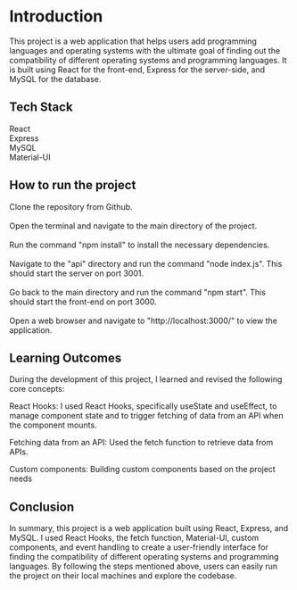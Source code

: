 # Introduction

This project is a web application that helps users add programming languages and operating systems with the ultimate goal of finding out the compatibility of different operating systems and programming languages. It is built using React for the front-end, Express for the server-side, and MySQL for the database.

## Tech Stack

React\
Express\
MySQL\
Material-UI


## How to run the project

Clone the repository from Github.\
\
Open the terminal and navigate to the main directory of the project.\
\
Run the command "npm install" to install the necessary dependencies.\
\
Navigate to the "api" directory and run the command "node index.js". This should start the server on port 3001.\
\
Go back to the main directory and run the command "npm start". This should start the front-end on port 3000.\
\
Open a web browser and navigate to "http://localhost:3000/" to view the application.

## Learning Outcomes

During the development of this project, I learned and revised the following core concepts:

React Hooks: I used React Hooks, specifically useState and useEffect, to manage component state and to trigger fetching of data from an API when the component mounts.

Fetching data from an API: Used the fetch function to retrieve data from APIs.

Custom components: Building custom components based on the project needs

## Conclusion

In summary, this project is a web application built using React, Express, and MySQL. I used React Hooks, the fetch function, Material-UI, custom components, and event handling to create a user-friendly interface for finding the compatibility of different operating systems and programming languages. By following the steps mentioned above, users can easily run the project on their local machines and explore the codebase.